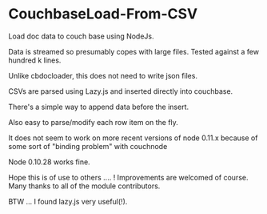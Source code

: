 CouchbaseLoad-From-CSV
======================

Load doc data to couch base using NodeJs.  

Data is streamed so presumably copes with large files. Tested against a few hundred k lines.

Unlike cbdocloader, this does not need to write json files. 


CSVs are parsed using Lazy.js and inserted directly into couchbase. 

There's a simple way to append data before the insert. 

Also easy to parse/modify each row item on the fly.

It does not seem to work on more recent versions of node 0.11.x because of some sort of "binding problem" with couchnode

Node 0.10.28 works fine.



Hope this is of use to others .... !  Improvements are welcomed of course.  Many thanks to all of the module contributors.

BTW ... I found lazy.js   very useful(!).
